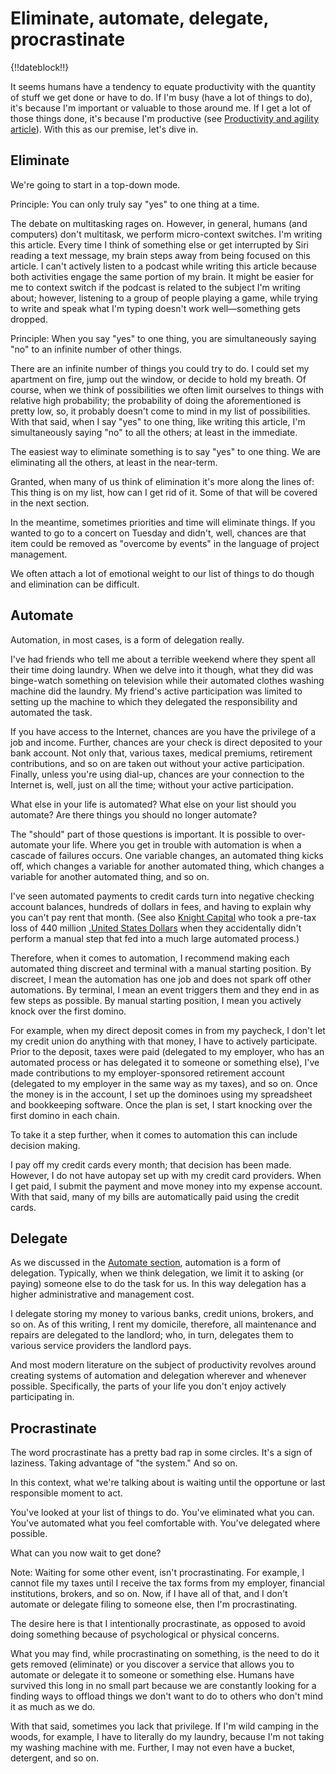 # Eliminate, automate, delegate, procrastinate

{!!dateblock!!}

It seems humans have a tendency to equate productivity with the quantity of stuff we get done or have to do. If I'm busy (have a lot of things to do), it's because I'm important or valuable to those around me. If I get a lot of those things done, it's because I'm productive (see [Productivity and agility article](/essays-and-editorials/productivity-and-agility/)). With this as our premise, let's dive in.

## Eliminate

We're going to start in a top-down mode.

Principle: You can only truly say "yes" to one thing at a time.

The debate on multitasking rages on. However, in general, humans (and computers) don't multitask, we perform micro-context switches. I'm writing this article. Every time I think of something else or get interrupted by Siri reading a text message, my brain steps away from being focused on this article. I can't actively listen to a podcast while writing this article because both activities engage the same portion of my brain. It might be easier for me to context switch if the podcast is related to the subject I'm writing about; however, listening to a group of people playing a game, while trying to write and speak what I'm typing doesn't work well—something gets dropped.

Principle: When you say "yes" to one thing, you are simultaneously saying "no" to an infinite number of other things.

There are an infinite number of things you could try to do. I could set my apartment on fire, jump out the window, or decide to hold my breath. Of course, when we think of possibilities we often limit ourselves to things with relative high probability; the probability of doing the aforementioned is pretty low, so, it probably doesn't come to mind in my list of possibilities. With that said, when I say "yes" to one thing, like writing this article, I'm simultaneously saying "no" to all the others; at least in the immediate. 

The easiest way to eliminate something is to say "yes" to one thing. We are eliminating all the others, at least in the near-term.

Granted, when many of us think of elimination it's more along the lines of: This thing is on my list, how can I get rid of it. Some of that will be covered in the next section.

In the meantime, sometimes priorities and time will eliminate things. If you wanted to go to a concert on Tuesday and didn't, well, chances are that item could be removed as "overcome by events" in the language of project management.

We often attach a lot of emotional weight to our list of things to do though and elimination can be difficult.

## Automate

Automation, in most cases, is a form of delegation really.

I've had friends who tell me about a terrible weekend where they spent all their time doing laundry. When we delve into it though, what they did was binge-watch something on television while their automated clothes washing machine did the laundry. My friend's active participation was limited to setting up the machine to which they delegated the responsibility and automated the task.

If you have access to the Internet, chances are you have the privilege of a job and income. Further, chances are your check is direct deposited to your bank account. Not only that, various taxes, medical premiums, retirement contributions, and so on are taken out without your active participation. Finally, unless you're using dial-up, chances are your connection to the Internet is, well, just on all the time; without your active participation.

What else in your life is automated? What else on your list should you automate? Are there things you should no longer automate?

The "should" part of those questions is important. It is possible to over-automate your life. Where you get in trouble with automation is when a cascade of failures occurs. One variable changes, an automated thing kicks off, which changes a variable for another automated thing, which changes a variable for another automated thing, and so on.

I've seen automated payments to credit cards turn into negative checking account balances, hundreds of dollars in fees, and having to explain why you can't pay rent that month. (See also [Knight Capital](https://en.wikipedia.org/wiki/Knight_Capital_Group) who took a pre-tax loss of 440 million [.United States Dollars](USD) when they accidentally didn't perform a manual step that fed into a much large automated process.)

Therefore, when it comes to automation, I recommend making each automated thing discreet and terminal with a manual starting position. By discreet, I mean the automation has one job and does not spark off other automations. By terminal, I mean an event triggers them and they end in as few steps as possible. By manual starting position, I mean you actively knock over the first domino.

For example, when my direct deposit comes in from my paycheck, I don't let my credit union do anything with that money, I have to actively participate. Prior to the deposit, taxes were paid (delegated to my employer, who has an automated process or has delegated it to someone or something else), I've made contributions to my employer-sponsored retirement account (delegated to my employer in the same way as my taxes), and so on. Once the money is in the account, I set up the dominoes using my spreadsheet and bookkeeping software. Once the plan is set, I start knocking over the first domino in each chain.

To take it a step further, when it comes to automation this can include decision making.

I pay off my credit cards every month; that decision has been made. However, I do not have autopay set up with my credit card providers. When I get paid, I submit the payment and move money into my expense account. With that said, many of my bills are automatically paid using the credit cards.

## Delegate

As we discussed in the [Automate section](#automate), automation is a form of delegation. Typically, when we think delegation, we limit it to asking (or paying) someone else to do the task for us. In this way delegation has a higher administrative and management cost.

I delegate storing my money to various banks, credit unions, brokers, and so on. As of this writing, I rent my domicile, therefore, all maintenance and repairs are delegated to the landlord; who, in turn, delegates them to various service providers the landlord pays. 

And most modern literature on the subject of productivity revolves around creating systems of automation and delegation wherever and whenever possible. Specifically, the parts of your life you don't enjoy actively participating in.

## Procrastinate

The word procrastinate has a pretty bad rap in some circles. It's a sign of laziness. Taking advantage of "the system." And so on.

In this context, what we're talking about is waiting until the opportune or last responsible moment to act.

You've looked at your list of things to do. You've eliminated what you can. You've automated what you feel comfortable with. You've delegated where possible. 

What can you now wait to get done?

Note: Waiting for some other event, isn't procrastinating. For example, I cannot file my taxes until I receive the tax forms from my employer, financial institutions, brokers, and so on. Now, if I have all of that, and I don't automate or delegate filing to someone else, then I'm procrastinating.

The desire here is that I intentionally procrastinate, as opposed to avoid doing something because of psychological or physical concerns.

What you may find, while procrastinating on something, is the need to do it gets removed (eliminate) or you discover a service that allows you to automate or delegate it to someone or something else. Humans have survived this long in no small part because we are constantly looking for a finding ways to offload things we don't want to do to others who don't mind it as much as we do.

With that said, sometimes you lack that privilege. If I'm wild camping in the woods, for example, I have to literally do my laundry, because I'm not taking my washing machine with me. Further, I may not even have a bucket, detergent, and so on.
